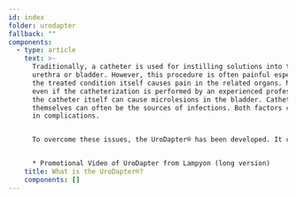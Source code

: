 ```yaml
---
id: index
folder: urodapter
fallback: ""
components:
  - type: article
    text: >-
      Traditionally, a catheter is used for instilling solutions into the
      urethra or bladder. However, this procedure is often painful especially if
      the treated condition itself causes pain in the related organs. Moreover,
      even if the catheterization is performed by an experienced professional,
      the catheter itself can cause microlesions in the bladder. Catheters
      themselves can often be the sources of infections. Both factors can result
      in complications.


      To overcome these issues, the UroDapter® has been developed. It can fully replace the catheter in the field of bladder instillation in both sexes. (It cannot be applied for draining liquid from the bladder.) It is to be attached directly onto the syringe. During the treatment, the UroDapter® penetrates the urethra merely 6–8mm deep, thus, it is only the instilled solution which reaches the bladder. 


      * Promotional Video of UroDapter from Lampyon (long version)
    title: What is the UroDapter®?
    components: []
---
```

